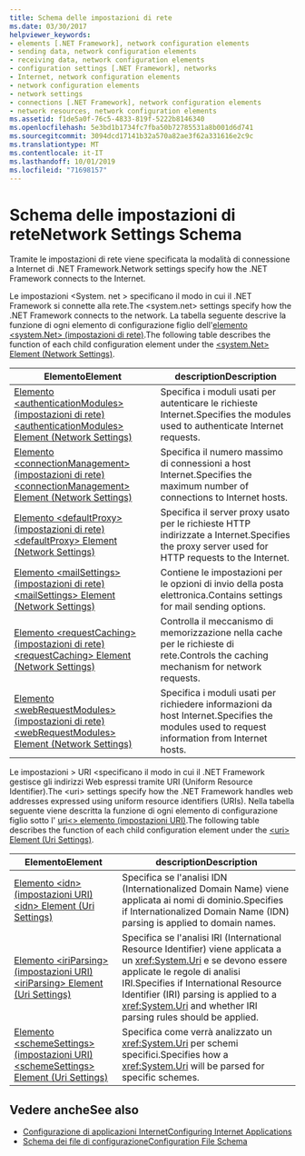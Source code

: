 ```yaml
---
title: Schema delle impostazioni di rete
ms.date: 03/30/2017
helpviewer_keywords:
- elements [.NET Framework], network configuration elements
- sending data, network configuration elements
- receiving data, network configuration elements
- configuration settings [.NET Framework], networks
- Internet, network configuration elements
- network configuration elements
- network settings
- connections [.NET Framework], network configuration elements
- network resources, network configuration elements
ms.assetid: f1de5a0f-76c5-4833-819f-5222b8146340
ms.openlocfilehash: 5e3bd1b1734fc7fba50b72785531a8b001d6d741
ms.sourcegitcommit: 3094dcd17141b32a570a82ae3f62a331616e2c9c
ms.translationtype: MT
ms.contentlocale: it-IT
ms.lasthandoff: 10/01/2019
ms.locfileid: "71698157"
---
```

# <a name="network-settings-schema"></a><span data-ttu-id="79ea7-102">Schema delle impostazioni di rete</span><span class="sxs-lookup"><span data-stu-id="79ea7-102">Network Settings Schema</span></span>
<span data-ttu-id="79ea7-103">Tramite le impostazioni di rete viene specificata la modalità di connessione a Internet di .NET Framework.</span><span class="sxs-lookup"><span data-stu-id="79ea7-103">Network settings specify how the .NET Framework connects to the Internet.</span></span>

<span data-ttu-id="79ea7-104">Le impostazioni \<System. net > specificano il modo in cui il .NET Framework si connette alla rete.</span><span class="sxs-lookup"><span data-stu-id="79ea7-104">The \<system.net> settings specify how the .NET Framework connects to the network.</span></span> <span data-ttu-id="79ea7-105">La tabella seguente descrive la funzione di ogni elemento di configurazione figlio dell'[elemento \<system.Net> (impostazioni di rete)](system-net-element-network-settings.md).</span><span class="sxs-lookup"><span data-stu-id="79ea7-105">The following table describes the function of each child configuration element under the [\<system.Net> Element (Network Settings)](system-net-element-network-settings.md).</span></span>  
  
|<span data-ttu-id="79ea7-106">Elemento</span><span class="sxs-lookup"><span data-stu-id="79ea7-106">Element</span></span>|<span data-ttu-id="79ea7-107">description</span><span class="sxs-lookup"><span data-stu-id="79ea7-107">Description</span></span>|  
|-------------|-----------------|  
|[<span data-ttu-id="79ea7-108">Elemento \<authenticationModules> (impostazioni di rete)</span><span class="sxs-lookup"><span data-stu-id="79ea7-108">\<authenticationModules> Element (Network Settings)</span></span>](authenticationmodules-element-network-settings.md)|<span data-ttu-id="79ea7-109">Specifica i moduli usati per autenticare le richieste Internet.</span><span class="sxs-lookup"><span data-stu-id="79ea7-109">Specifies the modules used to authenticate Internet requests.</span></span>|  
|[<span data-ttu-id="79ea7-110">Elemento \<connectionManagement> (impostazioni di rete)</span><span class="sxs-lookup"><span data-stu-id="79ea7-110">\<connectionManagement> Element (Network Settings)</span></span>](connectionmanagement-element-network-settings.md)|<span data-ttu-id="79ea7-111">Specifica il numero massimo di connessioni a host Internet.</span><span class="sxs-lookup"><span data-stu-id="79ea7-111">Specifies the maximum number of connections to Internet hosts.</span></span>|  
|[<span data-ttu-id="79ea7-112">Elemento \<defaultProxy> (impostazioni di rete)</span><span class="sxs-lookup"><span data-stu-id="79ea7-112">\<defaultProxy> Element (Network Settings)</span></span>](defaultproxy-element-network-settings.md)|<span data-ttu-id="79ea7-113">Specifica il server proxy usato per le richieste HTTP indirizzate a Internet.</span><span class="sxs-lookup"><span data-stu-id="79ea7-113">Specifies the proxy server used for HTTP requests to the Internet.</span></span>|  
|[<span data-ttu-id="79ea7-114">Elemento \<mailSettings> (impostazioni di rete)</span><span class="sxs-lookup"><span data-stu-id="79ea7-114">\<mailSettings> Element (Network Settings)</span></span>](mailsettings-element-network-settings.md)|<span data-ttu-id="79ea7-115">Contiene le impostazioni per le opzioni di invio della posta elettronica.</span><span class="sxs-lookup"><span data-stu-id="79ea7-115">Contains settings for mail sending options.</span></span>|  
|[<span data-ttu-id="79ea7-116">Elemento \<requestCaching> (impostazioni di rete)</span><span class="sxs-lookup"><span data-stu-id="79ea7-116">\<requestCaching> Element (Network Settings)</span></span>](requestcaching-element-network-settings.md)|<span data-ttu-id="79ea7-117">Controlla il meccanismo di memorizzazione nella cache per le richieste di rete.</span><span class="sxs-lookup"><span data-stu-id="79ea7-117">Controls the caching mechanism for network requests.</span></span>|  
|[<span data-ttu-id="79ea7-118">Elemento \<webRequestModules> (impostazioni di rete)</span><span class="sxs-lookup"><span data-stu-id="79ea7-118">\<webRequestModules> Element (Network Settings)</span></span>](webrequestmodules-element-network-settings.md)|<span data-ttu-id="79ea7-119">Specifica i moduli usati per richiedere informazioni da host Internet.</span><span class="sxs-lookup"><span data-stu-id="79ea7-119">Specifies the modules used to request information from Internet hosts.</span></span>|  
  
<span data-ttu-id="79ea7-120">Le impostazioni > URI \<specificano il modo in cui il .NET Framework gestisce gli indirizzi Web espressi tramite URI (Uniform Resource Identifier).</span><span class="sxs-lookup"><span data-stu-id="79ea7-120">The \<uri> settings specify how the .NET Framework handles web addresses expressed using uniform resource identifiers (URIs).</span></span> <span data-ttu-id="79ea7-121">Nella tabella seguente viene descritta la funzione di ogni elemento di configurazione figlio sotto l' [uri\<> elemento (impostazioni URI)](uri-element-uri-settings.md).</span><span class="sxs-lookup"><span data-stu-id="79ea7-121">The following table describes the function of each child configuration element under the [\<uri> Element (Uri Settings)](uri-element-uri-settings.md).</span></span>  
  
|<span data-ttu-id="79ea7-122">Elemento</span><span class="sxs-lookup"><span data-stu-id="79ea7-122">Element</span></span>|<span data-ttu-id="79ea7-123">description</span><span class="sxs-lookup"><span data-stu-id="79ea7-123">Description</span></span>|  
|-------------|-----------------|  
|[<span data-ttu-id="79ea7-124">Elemento \<idn> (impostazioni URI)</span><span class="sxs-lookup"><span data-stu-id="79ea7-124">\<idn> Element (Uri Settings)</span></span>](idn-element-uri-settings.md)|<span data-ttu-id="79ea7-125">Specifica se l'analisi IDN (Internationalized Domain Name) viene applicata ai nomi di dominio.</span><span class="sxs-lookup"><span data-stu-id="79ea7-125">Specifies if Internationalized Domain Name (IDN) parsing is applied to domain names.</span></span>|  
|[<span data-ttu-id="79ea7-126">Elemento \<iriParsing> (impostazioni URI)</span><span class="sxs-lookup"><span data-stu-id="79ea7-126">\<iriParsing> Element (Uri Settings)</span></span>](iriparsing-element-uri-settings.md)|<span data-ttu-id="79ea7-127">Specifica se l'analisi IRI (International Resource Identifier) viene applicata a un <xref:System.Uri> e se devono essere applicate le regole di analisi IRI.</span><span class="sxs-lookup"><span data-stu-id="79ea7-127">Specifies if International Resource Identifier (IRI) parsing is applied to a <xref:System.Uri> and whether IRI parsing rules should be applied.</span></span>|  
|[<span data-ttu-id="79ea7-128">Elemento \<schemeSettings> (impostazioni URI)</span><span class="sxs-lookup"><span data-stu-id="79ea7-128">\<schemeSettings> Element (Uri Settings)</span></span>](schemesettings-element-uri-settings.md)|<span data-ttu-id="79ea7-129">Specifica come verrà analizzato un <xref:System.Uri> per schemi specifici.</span><span class="sxs-lookup"><span data-stu-id="79ea7-129">Specifies how a <xref:System.Uri> will be parsed for specific schemes.</span></span>|  
  
## <a name="see-also"></a><span data-ttu-id="79ea7-130">Vedere anche</span><span class="sxs-lookup"><span data-stu-id="79ea7-130">See also</span></span>

- [<span data-ttu-id="79ea7-131">Configurazione di applicazioni Internet</span><span class="sxs-lookup"><span data-stu-id="79ea7-131">Configuring Internet Applications</span></span>](../../../network-programming/configuring-internet-applications.md)
- [<span data-ttu-id="79ea7-132">Schema dei file di configurazione</span><span class="sxs-lookup"><span data-stu-id="79ea7-132">Configuration File Schema</span></span>](../index.md)
